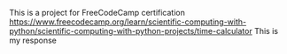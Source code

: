 This is a project for FreeCodeCamp certification
https://www.freecodecamp.org/learn/scientific-computing-with-python/scientific-computing-with-python-projects/time-calculator
This is my response
